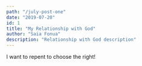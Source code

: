 ```yaml
---
path: "/july-post-one"
date: "2019-07-20"
id: 1
title: "My Relationship with God"
author: "Saia Fonua"
description: "Relationship with God description"
---
```


I want to repent to choose the right!
